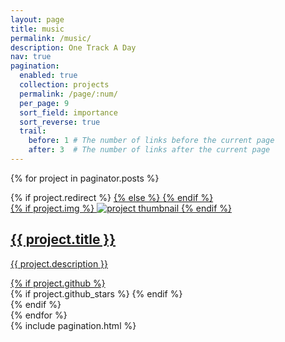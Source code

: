 ```yaml
---
layout: page
title: music
permalink: /music/
description: One Track A Day
nav: true
pagination:
  enabled: true
  collection: projects
  permalink: /page/:num/
  per_page: 9
  sort_field: importance
  sort_reverse: true
  trail:
    before: 1 # The number of links before the current page
    after: 3  # The number of links after the current page
---
```



<div class="post">

<div class="projects grid">

  {% for project in paginator.posts %}
  <div class="grid-item">
    {% if project.redirect %}
    <a href="{{ project.redirect }}" target="_blank">
    {% else %}
    <a href="{{ project.url | relative_url }}">
    {% endif %}
      <div class="card hoverable">
        {% if project.img %}
        <img src="{{ project.img | relative_url }}" alt="project thumbnail">
        {% endif %}
        <div class="card-body">
          <h2 class="card-title text-lowercase">{{ project.title }}</h2>
          <p class="card-text">{{ project.description }}</p>
          <div class="row ml-1 mr-1 p-0">
            {% if project.github %}
            <div class="github-icon">
              <div class="icon" data-toggle="tooltip" title="Code Repository">
                <a href="{{ project.github }}" target="_blank"><i class="fab fa-github gh-icon"></i></a>
              </div>
              {% if project.github_stars %}
              <span class="stars" data-toggle="tooltip" title="GitHub Stars">
                <i class="fas fa-star"></i>
                <span id="{{ project.github_stars }}-stars"></span>
              </span>
              {% endif %}
            </div>
            {% endif %}
          </div>
        </div>
      </div>
    </a>
  </div>
  {% endfor %}

</div>
{% include pagination.html %}

</div>
